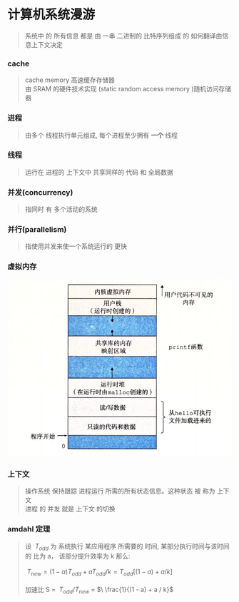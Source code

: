 # 计算机系统漫游



> 系统中 的 所有信息 都是 由 一串 二进制的 比特序列组成 的
> 如何翻译由信息上下文决定 <br>


### cache
> cache memory 高速缓存存储器 <br>
> 由 SRAM 的硬件技术实现 (static random access memory )随机访问存储器 <br>


### 进程
> 由多个 线程执行单元组成, 每个进程至少拥有 **一个** 线程


### 线程
> 运行在 进程的 上下文中 共享同样的 代码 和 全局数据 

### 并发(concurrency)
> 指同时 有 多个活动的系统

### 并行(parallelism)
> 指使用并发来使一个系统运行的 更快

### 虚拟内存
![image text](/Book_note/virtual_memory.png)

### 上下文

> 操作系统 保持跟踪 进程运行 所需的所有状态信息。这种状态 被 称为 上下文 <br>
> 进程 的 并发 就是 上下文 的切换

### amdahl 定理
> 设 $\ T_{odd}$ 为 系统执行 某应用程序 所需要的 时间, 某部分执行时间与该时间的 比为 a， 该部分提升效率为 k 那么: <br>  
> $\ T_{new} = (1 - a)T_{odd} + aT_{odd} / k = T_{odd}[(1 - a) + a / k]$ <br>  
> 加速比 S = $\ T_{odd} / T_{new}$ = $\ \frac{1}{(1 - a) + a / k}$
> 
